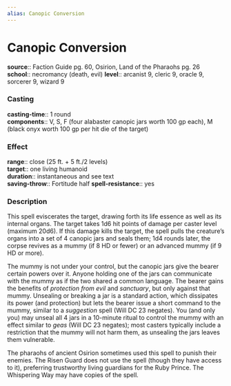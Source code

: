 ```yaml
---
alias: Canopic Conversion
---
```


# Canopic Conversion 

**source**:: Faction Guide pg. 60, Osirion, Land of the Pharaohs pg. 26  
**school**:: necromancy (death, evil)
**level**:: arcanist 9, cleric 9, oracle 9, sorcerer 9, wizard 9

### Casting 

**casting-time**:: 1 round  
**components**:: V, S, F (four alabaster canopic jars worth 100 gp each), M (black onyx worth 100 gp per hit die of the target)

### Effect 

**range**:: close (25 ft. + 5 ft./2 levels)  
**target**:: one living humanoid  
**duration**:: instantaneous and see text  
**saving-throw**:: Fortitude half
**spell-resistance**:: yes

### Description 

This spell eviscerates the target, drawing forth its life essence as well as its internal organs. The target takes 1d6 hit points of damage per caster level (maximum 20d6). If this damage kills the target, the spell pulls the creature’s organs into a set of 4 canopic jars and seals them; 1d4 rounds later, the corpse revives as a mummy (if 8 HD or fewer) or an advanced mummy (if 9 HD or more).  
  
The mummy is not under your control, but the canopic jars give the bearer certain powers over it. Anyone holding one of the jars can communicate with the mummy as if the two shared a common language. The bearer gains the benefits of *protection from evil* and *sanctuary*, but only against that mummy. Unsealing or breaking a jar is a standard action, which dissipates its power (and protection) but lets the bearer issue a short command to the mummy, similar to a *suggestion* spell (Will DC 23 negates). You (and only you) may unseal all 4 jars in a 10-minute ritual to control the mummy with an effect similar to *geas* (Will DC 23 negates); most casters typically include a restriction that the mummy will not harm them, as unsealing the jars leaves them vulnerable.  
  
The pharaohs of ancient Osirion sometimes used this spell to punish their enemies. The Risen Guard does not use the spell (though they have access to it), preferring trustworthy living guardians for the Ruby Prince. The Whispering Way may have copies of the spell.

